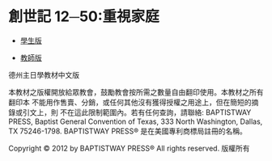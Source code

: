 # 創世記 12─50:重視家庭 




* [學生版](student.md)

* [教師版](teacher.md)






德州主日學教材中文版



本教材之版權開放給眾教會，鼓勵教會按所需之數量自由翻印使用。本教材之所有翻印本 不能用作售賣、分銷，或任何其他沒有獲得授權之用途上，但在簡短的摘錄或引文上，則 不在這此限制範圍內。若有任何查詢，請聯絡: BAPTISTWAY PRESS, Baptist General Convention of Texas, 333 North Washington, Dallas, TX 75246-1798.
BAPTISTWAY PRESS® 是在美國專利商標局註冊的名稱。


Copyright © 2012 by BAPTISTWAY PRESS® All rights reserved. 版權所有

